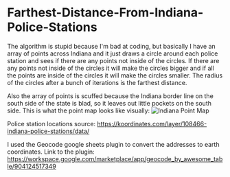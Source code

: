 # Farthest-Distance-From-Indiana-Police-Stations
The algorithm is stupid because I'm bad at coding, but basically I have an array of points across Indiana and it just draws a circle around each police station and sees if there are any points not inside of the circles. If there are any points not inside of the circles it will make the circles bigger and if all the points are inside of the circles it will make the circles smaller. The radius of the circles after a bunch of iterations is the farthest distance.

Also the array of points is scuffed because the Indiana border line on the south side of the state is blad, so it leaves out little pockets on the south side. This is what the point map looks like visually: ![Indiana Point Map](indiana-point-map.jpg)

Police station locations source: https://koordinates.com/layer/108466-indiana-police-stations/data/

I used the Geocode google sheets plugin to convert the addresses to earth coordinates. Link to the plugin: https://workspace.google.com/marketplace/app/geocode_by_awesome_table/904124517349
